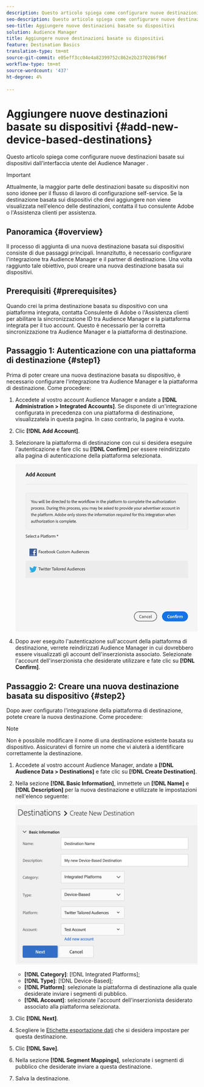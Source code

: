 ```yaml
---
description: Questo articolo spiega come configurare nuove destinazioni basate sui dispositivi dall’interfaccia utente del Audience Manager .
seo-description: Questo articolo spiega come configurare nuove destinazioni basate sui dispositivi dall’interfaccia utente del Audience Manager .
seo-title: Aggiungere nuove destinazioni basate su dispositivi
solution: Audience Manager
title: Aggiungere nuove destinazioni basate su dispositivi
feature: Destination Basics
translation-type: tm+mt
source-git-commit: e05eff3cc04e4a82399752c862e2b2370286f96f
workflow-type: tm+mt
source-wordcount: '437'
ht-degree: 4%

---
```



# Aggiungere nuove destinazioni basate su dispositivi {#add-new-device-based-destinations}

Questo articolo spiega come configurare nuove destinazioni basate sui dispositivi dall’interfaccia utente del Audience Manager .

>[!IMPORTANT]
>
>Attualmente, la maggior parte delle destinazioni basate su dispositivi non sono idonee per il flusso di lavoro di configurazione self-service. Se la destinazione basata sui dispositivi che devi aggiungere non viene visualizzata nell&#39;elenco delle destinazioni, contatta il tuo consulente  Adobe o l&#39;Assistenza clienti per assistenza.

## Panoramica {#overview}

Il processo di aggiunta di una nuova destinazione basata sui dispositivi consiste di due passaggi principali. Innanzitutto, è necessario configurare l&#39;integrazione tra  Audience Manager e il partner di destinazione. Una volta raggiunto tale obiettivo, puoi creare una nuova destinazione basata sui dispositivi.

## Prerequisiti {#prerequisites}

Quando crei la prima destinazione basata su dispositivo con una piattaforma integrata, contatta  Consulente di Adobe o l&#39;Assistenza clienti per abilitare la sincronizzazione ID tra  Audience Manager e la piattaforma integrata per il tuo account. Questo è necessario per la corretta sincronizzazione tra  Audience Manager e la piattaforma di destinazione.

## Passaggio 1: Autenticazione con una piattaforma di destinazione {#step1}

Prima di poter creare una nuova destinazione basata su dispositivo, è necessario configurare l&#39;integrazione tra  Audience Manager e la piattaforma di destinazione. Come procedere:

1. Accedete al vostro account  Audience Manager e andate a **[!DNL Administration > Integrated Accounts]**. Se disponete di un&#39;integrazione configurata in precedenza con una piattaforma di destinazione, visualizzatela in questa pagina. In caso contrario, la pagina è vuota.
1. Clic **[!DNL Add Account]**.
1. Selezionare la piattaforma di destinazione con cui si desidera eseguire l&#39;autenticazione e fare clic su **[!DNL Confirm]** per essere reindirizzato alla pagina di autenticazione della piattaforma selezionata.

   ![piattaforme integrate](assets/dbd-integrated-platforms.png)

1. Dopo aver eseguito l&#39;autenticazione sull&#39;account della piattaforma di destinazione, verrete reindirizzati  Audience Manager in cui dovrebbero essere visualizzati gli account dell&#39;inserzionista associato. Selezionate l&#39;account dell&#39;inserzionista che desiderate utilizzare e fate clic su **[!DNL Confirm]**.

## Passaggio 2: Creare una nuova destinazione basata su dispositivo {#step2}

Dopo aver configurato l&#39;integrazione della piattaforma di destinazione, potete creare la nuova destinazione. Come procedere:

>[!NOTE]
>
>Non è possibile modificare il nome di una destinazione esistente basata su dispositivo. Assicuratevi di fornire un nome che vi aiuterà a identificare correttamente la destinazione.

1. Accedete al vostro account  Audience Manager, andate a **[!DNL Audience Data > Destinations]** e fate clic su **[!DNL Create Destination]**.
1. Nella sezione **[!DNL Basic Information]**, immettete un **[!DNL Name]** e **[!DNL Description]** per la nuova destinazione e utilizzate le impostazioni nell&#39;elenco seguente:

   ![setup](assets/dbd-new-basic.png)

   * **[!DNL Category]**: [!DNL Integrated Platforms];
   * **[!DNL Type]**:  [!DNL Device-Based];
   * **[!DNL Platform]**: selezionate la piattaforma di destinazione alla quale desiderate inviare i segmenti di pubblico.
   * **[!DNL Account]**: selezionate l&#39;account dell&#39;inserzionista desiderato associato alla piattaforma selezionata.
1. Clic **[!DNL Next]**.
1. Scegliere le [Etichette esportazione dati](/help/using/features/data-export-controls.md#controls-labels) che si desidera impostare per questa destinazione.
1. Clic **[!DNL Save]**.
1. Nella sezione **[!DNL Segment Mappings]**, selezionate i segmenti di pubblico che desiderate inviare a questa destinazione.
1. Salva la destinazione.
